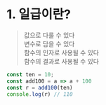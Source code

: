 # 1. 일급이란?
> 값으로 다룰 수 있다      
변수로 담을 수 있다   
함수의 인자로 사용될 수 있다  
함수의 결과로 사용될 수 있다  
  
```typescript
const ten = 10;
const add100 = a => a + 100
const r = add100(ten)
console.log(r) // 110
```
            